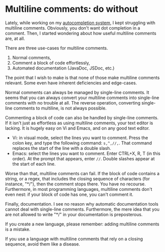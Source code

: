 # Multiline comments: do without

Lately, while working on my [autocompletion system](https://github.com/espadrine/aulx), I kept struggling with multiline comments.
Obviously, you don't want dot completion in a comment.
Then, I started wondering about how useful multiline comments are, at all.

There are three use-cases for multiline comments.

1. Normal comments,
2. Comment a block of code effortlessly,
3. Automated documentation (JavaDoc, JSDoc, etc.)

The point that I wish to make is that none of those make multiline comments relevant. Some even have inherent deficiencies and edge-cases.

Normal comments can always be managed by single-line comments.
It seems that you can always convert your multiline comments into single-line comments with no trouble at all. The reverse operation, converting single-line comments to multiline, is not always possible.

Commenting a block of code can also be handled by single-line comments. If it isn't just as effortless as using multiline comments, your text editor is lacking. It is hugely easy on Vi and Emacs, and on any good text editor.

- Vi: in visual mode, select the lines you want to comment. Press the colon key, and type the following command: `s,^,//,`. That command replaces the start of the line with a double slash.
- Emacs: select the lines you want to comment. Enter CTRL+X, R, T (in this order). At the prompt that appears, enter `//`. Double slashes appear at the start of each line.

Worse than that, multiline comments can fail. If the block of code contains a string, or a regex, that includes the closing sequence of characters (for instance, "*/"), then the comment stops there. You have no recourse. Furthermore, in most programming languages, multiline comments don't even nest: if your block of code has one, you can't comment it.

Finally, documentation. I see no reason why automatic documentation tools cannot deal with single-line comments. Furthermore, the mere idea that you are not allowed to write "*/" in your documentation is preposterous.

If you create a new language, please remember: adding multiline comments is a mistake.

If you use a language with multiline comments that rely on a closing sequence, avoid them like a disease.

<script type="application/ld+json">
{ "@context": "http://schema.org",
  "@type": "BlogPosting",
  "datePublished": "2013-02-04T20:22:00Z",
  "keywords": "js" }
</script>
